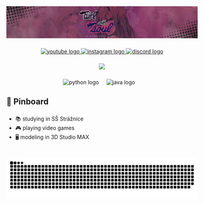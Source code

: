 <div align="center">
  <img src="banner1.png"  />
</div>

###

<div align="center">
  <a href="https://www.youtube.com/channel/UC5nuX-nzajIIGBIwQ6BXBIQ" target="_blank">
    <img src="https://img.shields.io/static/v1?message=Youtube&logo=youtube&label=&color=FF0000&logoColor=white&labelColor=&style=for-the-badge" height="35" alt="youtube logo"  />
  </a>
  <a href="https://www.instagram.com/girlwithsoull/" target="_blank">
    <img src="https://img.shields.io/static/v1?message=Instagram&logo=instagram&label=&color=E4405F&logoColor=white&labelColor=&style=for-the-badge" height="35" alt="instagram logo"  />
  </a>
  <a href="https://discord.com/users/438572419813474324" target="_blank">
    <img src="https://dcbadge.vercel.app/api/shield/438572419813474324?theme=discord-inverted" height="35" alt="discord logo"  />
  </a>
</div>

###

<div align="center">
  <img src="https://profile-counter.glitch.me/girlwithsoul/count.svg?"  />
</div>

###

<div align="center">
  <img src="https://cdn.jsdelivr.net/gh/devicons/devicon/icons/python/python-original.svg" height="30" alt="python logo"  />
  <img width="12" />
  <img src="https://cdn.jsdelivr.net/gh/devicons/devicon/icons/java/java-original.svg" height="30" alt="java logo"  />
  <img width="12" />
</div>

###

<h2 align="left">📌 Pinboard</h2>

###

- 📚 studying in SŠ Strážnice
- 🎮 playing video games
- 🖥️ modeling in 3D Studio MAX

###

<br clear="both">

<img src="https://raw.githubusercontent.com/GirlWithSoul/GirlWithSoul/output/snake.svg" alt="Snake animation" />

###
